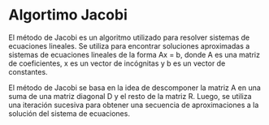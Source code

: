 # Algortimo Jacobi
El método de Jacobi es un algoritmo utilizado para resolver sistemas de ecuaciones lineales. Se utiliza para encontrar soluciones aproximadas a sistemas de ecuaciones lineales de la forma Ax = b, donde A es una matriz de coeficientes, x es un vector de incógnitas y b es un vector de constantes.

El método de Jacobi se basa en la idea de descomponer la matriz A en una suma de una matriz diagonal D y el resto de la matriz R. Luego, se utiliza una iteración sucesiva para obtener una secuencia de aproximaciones a la solución del sistema de ecuaciones.
